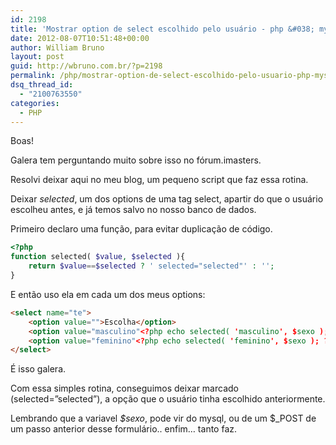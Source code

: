 ```yaml
---
id: 2198
title: 'Mostrar option de select escolhido pelo usuário - php &#038; mysql'
date: 2012-08-07T10:51:48+00:00
author: William Bruno
layout: post
guid: http://wbruno.com.br/?p=2198
permalink: /php/mostrar-option-de-select-escolhido-pelo-usuario-php-mysql/
dsq_thread_id:
  - "2100763550"
categories:
  - PHP
---
```

Boas!

Galera tem perguntando muito sobre isso no fórum.imasters.

Resolvi deixar aqui no meu blog, um pequeno script que faz essa rotina.

Deixar <var>selected</var>, um dos options de uma tag select, apartir do que o usuário escolheu antes, e já temos salvo no nosso banco de dados.

Primeiro declaro uma função, para evitar duplicação de código.

``` php
<?php
function selected( $value, $selected ){
    return $value==$selected ? ' selected="selected"' : '';
}
```

E então uso ela em cada um dos meus options:

``` html
<select name="te">
    <option value="">Escolha</option>
    <option value="masculino"<?php echo selected( 'masculino', $sexo ); ?>>Masculino</option>
    <option value="feminino"<?php echo selected( 'feminino', $sexo ); ?>>Feminino</option>
</select>
```

É isso galera.

Com essa simples rotina, conseguimos deixar marcado (selected=&#8221;selected&#8221;), a opção que o usuário tinha escolhido anteriormente.

Lembrando que a variavel <var>$sexo</var>, pode vir do mysql, ou de um $_POST de um passo anterior desse formulário.. enfim&#8230; tanto faz.
